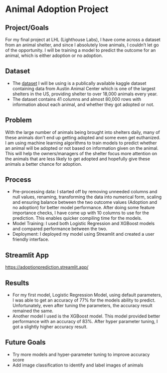 # Animal Adoption Project

## Project/Goals
For my final project at LHL (Lighthouse Labs), I have come across a dataset from an animal shelter, and since I absolutely love animals, I couldn’t let go of the opportunity. 
I will be training a model to predict the outcome for an animal, which is either adoption or no adoption.

## Dataset

- The [dataset](https://www.kaggle.com/datasets/aaronschlegel/austin-animal-center-shelter-intakes-and-outcomes?select=aac_intakes_outcomes.csv) I will be using is a publically available kaggle dataset containing data from Austin Animal Center which is one of the largest shelters in the US, providing shelter to over 18,000 animals every year.
- The dataset contains 41 columns and almost 80,000 rows with information about each animal, and whether they got adopted or not.


## Problem

With the large number of animals being brought into shelters daily, many of these animals don’t end up getting adopted and some even get euthanized. I am using machine learning algorithms to train models to predict whether an animal will be adopted or not based on information given on the animal. 
This will help the owners/managers of the shelter focus more attention on the animals that are less likely to get adopted and hopefully give these animals a better chance for adoption.

## Process

- Pre-processing data: I started off by removing unneeded columns and null values, renaming, transforming the data into numerical form, scaling and ensuring balance between the two outcome values (Adoption and no adoption) for better model performance. 
After doing some feature importance checks, I have come up with 10 columns to use for the prediction. This enables quicker compiling time for the models. 
- Model Training: I used both Logistic Regression and XGBoost models and compared performance between the two.
- Deployment: I deployed my model using Streamlit and created a user friendly interface.

## Streamlit App
https://adoptionprediction.streamlit.app/

## Results

- For my first model, Logistic Regression Model, using default parameters, I was able to get an accuracy of 77% for the models ability to predict. Unfortunately, even after tuning the parameters, the accuracy result remained the same.
- Another model I used is the XGBoost model. This model provided better performance with an accuracy of 83%. After hyper parameter tuning, I got a slightly higher accuracy result.




## Future Goals
- Try more models and hyper-parameter tuning to improve accuracy score
- Add image classification to identify and label images of animals

